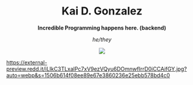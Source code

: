 <h1 align="center">Kai D. Gonzalez</h1>

<p align="center"><strong>Incredible Programming happens here. (backend)</strong></p>
<p align="center"><i>he/they</i></p>

<p align="center">
  <a>
    <img src="https://skillicons.dev/icons?i=linux,neovim,godot,js" />
  </a>
</p>

https://external-preview.redd.it/iLIkC3TLxalPc7xV9ezVQyu6DOmnwfIrrD0iCCAifGY.jpg?auto=webp&s=1506b614f08ee89e67e3860236e25ebb578bd4c0

